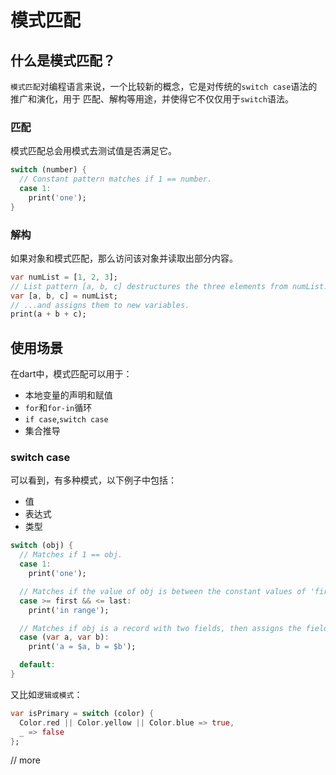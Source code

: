 # 模式匹配
## 什么是模式匹配？

`模式匹配`对编程语言来说，一个比较新的概念，它是对传统的`switch case`语法的推广和演化，用于
匹配、解构等用途，并使得它不仅仅用于`switch`语法。

### 匹配

模式匹配总会用模式去测试值是否满足它。

```dart
switch (number) {
  // Constant pattern matches if 1 == number.
  case 1:
    print('one');
}
```

### 解构

如果对象和模式匹配，那么访问该对象并读取出部分内容。

```dart
var numList = [1, 2, 3];
// List pattern [a, b, c] destructures the three elements from numList...
var [a, b, c] = numList;
// ...and assigns them to new variables.
print(a + b + c);
```

## 使用场景

在dart中，模式匹配可以用于：

- 本地变量的声明和赋值
- `for`和`for-in`循环
- `if case`,`switch case`
- 集合推导

### switch case

可以看到，有多种模式，以下例子中包括：

- 值
- 表达式
- 类型

```dart
switch (obj) {
  // Matches if 1 == obj.
  case 1:
    print('one');

  // Matches if the value of obj is between the constant values of 'first' and 'last'.
  case >= first && <= last:
    print('in range');

  // Matches if obj is a record with two fields, then assigns the fields to 'a' and 'b'.
  case (var a, var b):
    print('a = $a, b = $b');

  default:
}
```

又比如`逻辑或模式`：

```dart
var isPrimary = switch (color) {
  Color.red || Color.yellow || Color.blue => true,
  _ => false
};
```

// more